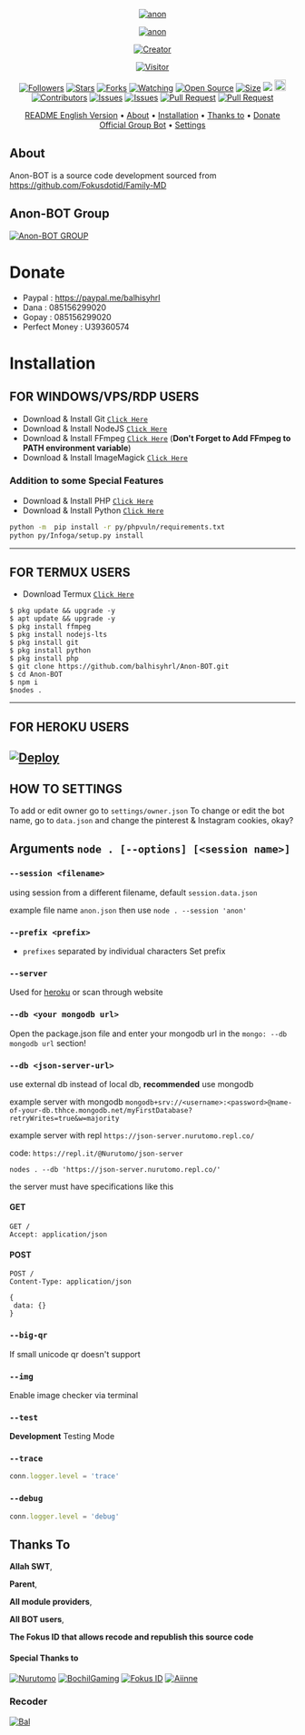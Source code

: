 <p align="center">
 <a href="https://balhis.codes">
        <img
            src="https://readme-typing-svg.herokuapp.com?size=150&color=48006E&vCenter=true&width=650&height=200&lines=ANON-BOT"
            alt="anon"
        />
    </a>
 </p>

<p align="center">
    <a href="https://balhis.codes">
        <img
            src="https://readme-typing-svg.herokuapp.com/?size=15&width=215&color=48006E&vCenter=true&lines=Thanks+for+using+Anon-BOT!"
            alt="anon"
        />
    </a>
</p>

<p align="center">
<a href="https://balhis.codes/"><img title="Creator" src="https://img.shields.io/badge/Creator-balhisyhrl-blue.svg?style=for-the-badge&logo=github"></a>
</p>
<p align="center">
<a href="https://visitor-badge.glitch.me/badge?page_id=balhisyhrl/Anon-BOT"><img title="Visitor" src="https://visitor-badge.glitch.me/badge?page_id=balhisyhrl/Anon-BOT"></a>
</p>
<p align="center">
<a href="https://github.com/balhisyhrl/followers"><img title="Followers" src="https://img.shields.io/github/followers/balhisyhrl?color=red&style=flat-square"></a>
<a href="https://github.com/balhisyhrl/Anon-BOT/stargazers/"><img title="Stars" src="https://img.shields.io/github/stars/balhisyhrl/Anon-BOT?color=yellow&style=flat-square"></a>
<a href="https://github.com/balhisyhrl/Anon-BOT/network/members"><img title="Forks" src="https://img.shields.io/github/forks/balhisyhrl/Anon-BOT?color=red&style=flat-square"></a>
<a href="https://github.com/balhisyhrl/Anon-BOT/watchers"><img title="Watching" src="https://img.shields.io/github/watchers/balhisyhrl/Anon-BOT?label=Watchers&color=blue&style=flat-square"></a>
<a href="https://github.com/balhisyhrl/Anon-BOT"><img title="Open Source" src="https://badges.frapsoft.com/os/v2/open-source.svg?v=103"></a>
<a href="https://github.com/balhisyhrl/Anon-BOT/"><img title="Size" src="https://img.shields.io/github/repo-size/balhisyhrl/Anon-BOT?style=flat-square&color=green"></a>
<a href="https://hits.seeyoufarm.com"><img src="https://hits.seeyoufarm.com/api/count/incr/badge.svg?url=https://github.com/balhisyhrl/Anon-BOT/&count_bg=%2379C83D&title_bg=%23555555&icon=probot.svg&icon_color=%2300FF6D&title=hits&edge_flat=false"/></a>
<a href="https://github.com/balhisyhrl/Anon-BOT/graphs/commit-activity"><img height="20" src="https://img.shields.io/badge/Maintained%3F-yes-green.svg"></a>
<a href="https://github.com/balhisyhrl/Anon-BOT/graphs/contributors"><img title="Contributors" src="https://img.shields.io/github/contributors/balhisyhrl/Anon-BOT?label=Contributors&color=blue&style=flat-square"></a>
<a href="https://github.com/balhisyhrl/Anon-BOT/issues"><img title="Issues" src="https://img.shields.io/github/issues/balhisyhrl/Anon-BOT?label=Issues&color=success&style=flat-square"></a>
<a href="https://github.com/balhisyhrl/Anon-BOT/issues?q=is%3Aissue+is%3Aclosed"><img title="Issues" src="https://img.shields.io/github/issues-closed/balhisyhrl/Anon-BOT?label=Issues&color=red&style=flat-square"></a>
<a href="https://github.com/balhisyhrl/Anon-BOT/pulls"><img title="Pull Request" src="https://img.shields.io/github/issues-pr/balhisyhrl/Anon-BOT?label=PullRequest&color=success&style=flat-square"></a>
<a href="https://github.com/balhisyhrl/Anon-BOT/pulls?q=is%3Apr+is%3Aclosed"><img title="Pull Request" src="https://img.shields.io/github/issues-pr-closed/balhisyhrl/Anon-BOT?label=PullRequest&color=red&style=flat-square"></a>
</p>

<p align="center">
  <a href="https://github.com/balhisyhrl/Anon-BOT/blob/main/README_EN.md">README English Version</a> •
  <a href="https://github.com/balhisyhrl/Anon-BOT/blob/main/README_EN.md#about">About</a> •
  <a href="https://github.com/balhisyhrl/Anon-BOT/blob/main/README_EN.md#instalasi">Installation</a> •
  <a href="https://github.com/balhisyhrl/Anon-BOT/blob/main/README_EN.md#thanks-to">Thanks to</a> •
  <a href="https://github.com/balhisyhrl/Anon-BOT/blob/main/README_EN.md#donasi">Donate</a></br>
  <a href="https://github.com/balhisyhrl/Anon-BOT/blob/main/README_EN.md#grup-anon-bot"> Official Group Bot</a> •
  <a href="https://github.com/balhisyhrl/Anon-BOT/blob/main/README_EN.md#cara-settings">Settings</a>
</p>

## About
Anon-BOT is a source code development sourced from https://github.com/Fokusdotid/Family-MD

## Anon-BOT Group
[![Anon-BOT GROUP](https://img.shields.io/badge/WhatsApp%20Group-25D366?style=for-the-badge&logo=whatsapp&logoColor=white)](https://chat.whatsapp.com/DIN194DOTYoKckC3F4Y5Vu)

# Donate
- Paypal : https://paypal.me/balhisyhrl
- Dana : 085156299020
- Gopay : 085156299020
- Perfect Money : U39360574

# Installation
## FOR WINDOWS/VPS/RDP USERS

* Download & Install Git [`Click Here`](https://git-scm.com/downloads)
* Download & Install NodeJS [`Click Here`](https://nodejs.org/en/download)
* Download & Install FFmpeg [`Click Here`](https://ffmpeg.org/download.html) (**Don't Forget to Add FFmpeg to PATH environment variable**)
* Download & Install ImageMagick [`Click Here`](https://imagemagick.org/script/download.php)

### Addition to some Special Features
* Download & Install PHP [`Click Here`](https://www.php.net/downloads)
* Download & Install Python [`Click Here`](https://www.python.org/downloads/)

```bash
python -m  pip install -r py/phpvuln/requirements.txt
python py/Infoga/setup.py install
```

---------

## FOR TERMUX USERS

* Download Termux [`Click Here`](https://github.com/termux/termux-app/releases/download/v0.118.0/termux-app_v0.118.0+github-debug_universal.apk)

```
$ pkg update && upgrade -y
$ apt update && upgrade -y
$ pkg install ffmpeg
$ pkg install nodejs-lts
$ pkg install git
$ pkg install python
$ pkg install php
$ git clone https://github.com/balhisyhrl/Anon-BOT.git
$ cd Anon-BOT
$ npm i
$nodes .
```
---------
## FOR HEROKU USERS
[![Deploy](https://www.herokucdn.com/deploy/button.svg)](https://heroku.com/deploy?template=https://github.com/balhisyhrl/Anon-BOT)
---------
## HOW TO SETTINGS

To add or edit owner go to `settings/owner.json`
To change or edit the bot name, go to `data.json` and change the pinterest & Instagram cookies, okay?

## Arguments `node . [--options] [<session name>]`

### `--session <filename>`

using session from a different filename, default `session.data.json`

example file name `anon.json` then use `node . --session 'anon'`

### `--prefix <prefix>`

* `prefixes` separated by individual characters
Set prefix

### `--server`

Used for [heroku](https://heroku.com/) or scan through website

### `--db <your mongodb url>`

Open the package.json file and enter your mongodb url in the `mongo: --db mongodb url` section!

### `--db <json-server-url>`

use external db instead of local db, **recommended** use mongodb

example server with mongodb `mongodb+srv://<username>:<password>@name-of-your-db.thhce.mongodb.net/myFirstDatabase?retryWrites=true&w=majority`

example server with repl `https://json-server.nurutomo.repl.co/`

code: `https://repl.it/@Nurutomo/json-server`

`nodes . --db 'https://json-server.nurutomo.repl.co/'`

the server must have specifications like this

#### GET

```http
GET /
Accept: application/json
```

#### POST

```http
POST /
Content-Type: application/json

{
 data: {}
}
```

### `--big-qr`

If small unicode qr doesn't support

### `--img`

Enable image checker via terminal

### `--test`

**Development** Testing Mode

### `--trace`

```js
conn.logger.level = 'trace'
```

### `--debug`

```js
conn.logger.level = 'debug'
```

## Thanks To
**Allah SWT**,

**Parent**,

**All module providers**,

**All BOT users**,

**The Fokus ID that allows recode and republish this source code**


#### Special Thanks to
[![Nurutomo](https://github.com/Nurutomo.png?size=100)](https://github.com/Nurutomo)
[![BochilGaming](https://github.com/BochilGaming.png?size=100)](https://github.com/BochilGaming)
[![Fokus ID](https://github.com/fokusdotid.png?size=100)](https://github.com/fokusdotid)
[![Aiinne](https://github.com/Aiinne.png?size=100)](https://github.com/Aiinne)

### Recoder
[![Bal](https://github.com/balhisyhrl.png?size=100)](https://github.com/balhisyhrl/)